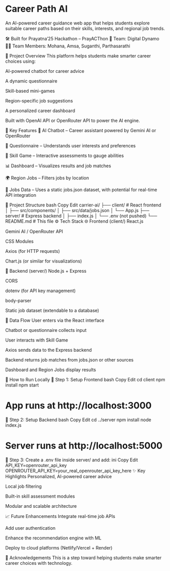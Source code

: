 # Career Path AI
An AI-powered career guidance web app that helps students explore suitable career paths based on their skills, interests, and regional job trends.

🛠️ Built for Prayatna’25 Hackathon – PrayACThon
👥 Team: Digital Dynamo
👩‍💻 Team Members: Mohana, Amsa, Suganthi, Parthasarathi

🚀 Project Overview
This platform helps students make smarter career choices using:

AI-powered chatbot for career advice

A dynamic questionnaire

Skill-based mini-games

Region-specific job suggestions

A personalized career dashboard

Built with OpenAI API or OpenRouter API to power the AI engine.

📌 Key Features
🤖 AI Chatbot – Career assistant powered by Gemini AI or OpenRouter

🧠 Questionnaire – Understands user interests and preferences

🎯 Skill Game – Interactive assessments to gauge abilities

📊 Dashboard – Visualizes results and job matches

🌍 Region Jobs – Filters jobs by location

📁 Jobs Data – Uses a static jobs.json dataset, with potential for real-time API integration

🧱 Project Structure
bash
Copy
Edit
carrier-ai/
├── client/           # React frontend
│   ├── src/components/
│   ├── src/data/jobs.json
│   └── App.js
├── server/           # Express backend
│   ├── index.js
│   └── .env (not pushed)
└── README.md         # This file
⚙️ Tech Stack
🌐 Frontend (client/)
React.js

Gemini AI / OpenRouter API

CSS Modules

Axios (for HTTP requests)

Chart.js (or similar for visualizations)

🔧 Backend (server/)
Node.js + Express

CORS

dotenv (for API key management)

body-parser

Static job dataset (extendable to a database)

🔁 Data Flow
User enters via the React interface

Chatbot or questionnaire collects input

User interacts with Skill Game

Axios sends data to the Express backend

Backend returns job matches from jobs.json or other sources

Dashboard and Region Jobs display results

🧪 How to Run Locally
🔹 Step 1: Setup Frontend
bash
Copy
Edit
cd client
npm install
npm start
# App runs at http://localhost:3000
🔹 Step 2: Setup Backend
bash
Copy
Edit
cd ../server
npm install
node index.js
# Server runs at http://localhost:5000
🔹 Step 3: Create a .env file inside server/ and add:
ini
Copy
Edit
API_KEY=openrouter_api_key
OPENROUTER_API_KEY=your_real_openrouter_api_key_here
✨ Key Highlights
Personalized, AI-powered career advice

Local job filtering

Built-in skill assessment modules

Modular and scalable architecture

📈 Future Enhancements
Integrate real-time job APIs

Add user authentication

Enhance the recommendation engine with ML

Deploy to cloud platforms (Netlify/Vercel + Render)

🙏 Acknowledgements
This is a step toward helping students make smarter career choices with technology.
